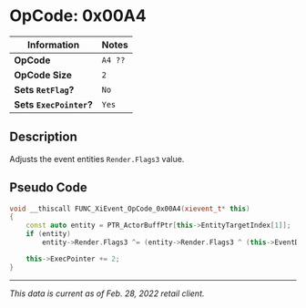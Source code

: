# OpCode: 0x00A4

| Information               | Notes |
|---                        |---    |
| **OpCode**                | `A4 ??` |
| **OpCode Size**           | `2`   |
| **Sets `RetFlag`?**       | `No`  |
| **Sets `ExecPointer`?**   | `Yes` |

## Description

Adjusts the event entities `Render.Flags3` value.

## Pseudo Code

```cpp
void __thiscall FUNC_XiEvent_OpCode_0x00A4(xievent_t* this)
{
    const auto entity = PTR_ActorBuffPtr[this->EntityTargetIndex[1]];
    if (entity)
        entity->Render.Flags3 ^= (entity->Render.Flags3 ^ (this->EventData[this->ExecPointer + 1] << 26)) & 0x4000000;

    this->ExecPointer += 2;
}
```

---

_This data is current as of Feb. 28, 2022 retail client._